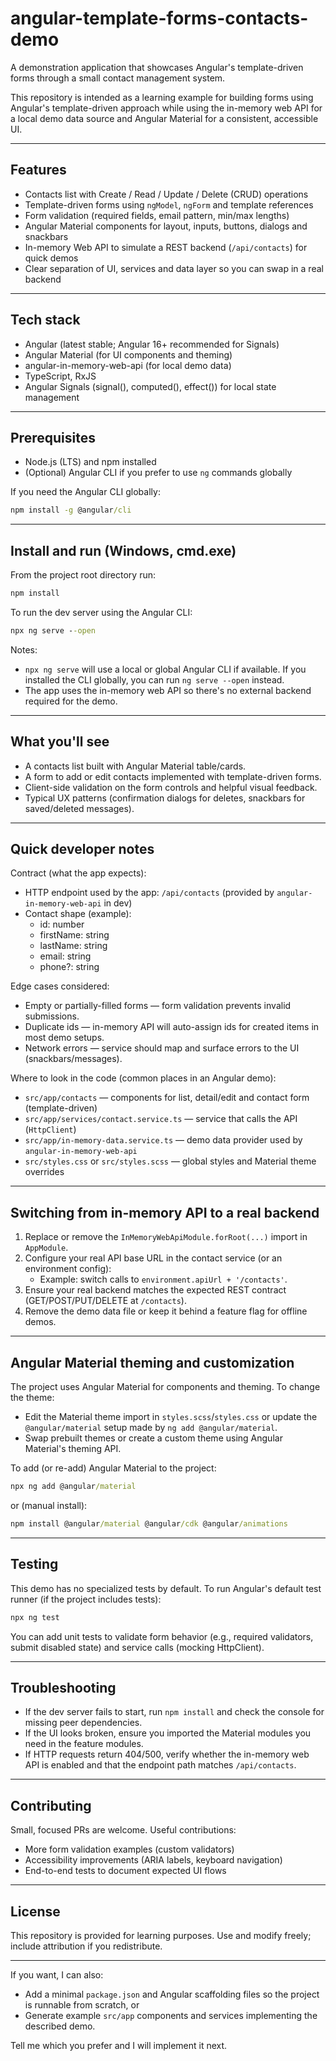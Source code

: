 # angular-template-forms-contacts-demo

A demonstration application that showcases Angular's template-driven forms through a small contact management system.

This repository is intended as a learning example for building forms using Angular's template-driven approach while using the in-memory web API for a local demo data source and Angular Material for a consistent, accessible UI.

---

## Features

- Contacts list with Create / Read / Update / Delete (CRUD) operations
- Template-driven forms using `ngModel`, `ngForm` and template references
- Form validation (required fields, email pattern, min/max lengths)
- Angular Material components for layout, inputs, buttons, dialogs and snackbars
- In-memory Web API to simulate a REST backend (`/api/contacts`) for quick demos
- Clear separation of UI, services and data layer so you can swap in a real backend

---

## Tech stack

- Angular (latest stable; Angular 16+ recommended for Signals)
- Angular Material (for UI components and theming)
- angular-in-memory-web-api (for local demo data)
- TypeScript, RxJS
- Angular Signals (signal(), computed(), effect()) for local state management

---

## Prerequisites

- Node.js (LTS) and npm installed
- (Optional) Angular CLI if you prefer to use `ng` commands globally

If you need the Angular CLI globally:

```cmd
npm install -g @angular/cli
```

---

## Install and run (Windows, cmd.exe)

From the project root directory run:

```cmd
npm install
```

To run the dev server using the Angular CLI:

```cmd
npx ng serve --open
```

Notes:
- `npx ng serve` will use a local or global Angular CLI if available. If you installed the CLI globally, you can run `ng serve --open` instead.
- The app uses the in-memory web API so there's no external backend required for the demo.

---

## What you'll see

- A contacts list built with Angular Material table/cards.
- A form to add or edit contacts implemented with template-driven forms.
- Client-side validation on the form controls and helpful visual feedback.
- Typical UX patterns (confirmation dialogs for deletes, snackbars for saved/deleted messages).

---

## Quick developer notes

Contract (what the app expects):
- HTTP endpoint used by the app: `/api/contacts` (provided by `angular-in-memory-web-api` in dev)
- Contact shape (example):
  - id: number
  - firstName: string
  - lastName: string
  - email: string
  - phone?: string

Edge cases considered:
- Empty or partially-filled forms — form validation prevents invalid submissions.
- Duplicate ids — in-memory API will auto-assign ids for created items in most demo setups.
- Network errors — service should map and surface errors to the UI (snackbars/messages).

Where to look in the code (common places in an Angular demo):
- `src/app/contacts` — components for list, detail/edit and contact form (template-driven)
- `src/app/services/contact.service.ts` — service that calls the API (`HttpClient`)
- `src/app/in-memory-data.service.ts` — demo data provider used by `angular-in-memory-web-api`
- `src/styles.css` or `src/styles.scss` — global styles and Material theme overrides

---

## Switching from in-memory API to a real backend

1. Replace or remove the `InMemoryWebApiModule.forRoot(...)` import in `AppModule`.
2. Configure your real API base URL in the contact service (or an environment config):
   - Example: switch calls to `environment.apiUrl + '/contacts'`.
3. Ensure your real backend matches the expected REST contract (GET/POST/PUT/DELETE at `/contacts`).
4. Remove the demo data file or keep it behind a feature flag for offline demos.

---

## Angular Material theming and customization

The project uses Angular Material for components and theming. To change the theme:

- Edit the Material theme import in `styles.scss`/`styles.css` or update the `@angular/material` setup made by `ng add @angular/material`.
- Swap prebuilt themes or create a custom theme using Angular Material's theming API.

To add (or re-add) Angular Material to the project:

```cmd
npx ng add @angular/material
```

or (manual install):

```cmd
npm install @angular/material @angular/cdk @angular/animations
```

---

## Testing

This demo has no specialized tests by default. To run Angular's default test runner (if the project includes tests):

```cmd
npx ng test
```

You can add unit tests to validate form behavior (e.g., required validators, submit disabled state) and service calls (mocking HttpClient).

---

## Troubleshooting

- If the dev server fails to start, run `npm install` and check the console for missing peer dependencies.
- If the UI looks broken, ensure you imported the Material modules you need in the feature modules.
- If HTTP requests return 404/500, verify whether the in-memory web API is enabled and that the endpoint path matches `/api/contacts`.

---

## Contributing

Small, focused PRs are welcome. Useful contributions:
- More form validation examples (custom validators)
- Accessibility improvements (ARIA labels, keyboard navigation)
- End-to-end tests to document expected UI flows

---

## License

This repository is provided for learning purposes. Use and modify freely; include attribution if you redistribute.

---

If you want, I can also:
- Add a minimal `package.json` and Angular scaffolding files so the project is runnable from scratch, or
- Generate example `src/app` components and services implementing the described demo.

Tell me which you prefer and I will implement it next.

